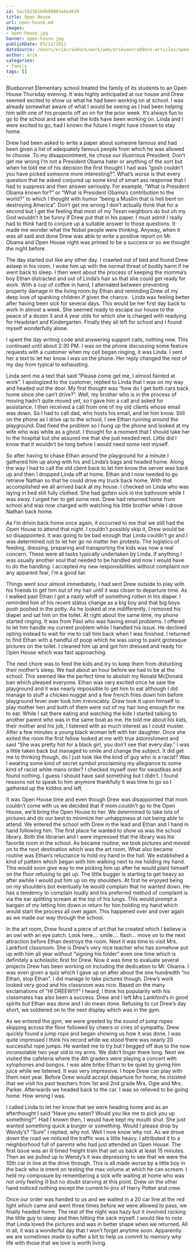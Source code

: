 ```yaml
---
id: 5ac582381b0b90003a6e4b19
title: Open House
url: open-house.md
images:
- open-house.jpg
banner: open-house.jpg
publishDate: 03/12/2011
dataSource: /Users/erikcraddock/work/web/erikvancraddock-articles/open-house/open-house.md
author: erik
categories:
- family
tags: []
---
```


Bluebonnet Elementary school treated the family of its students to an Open House Thursday evening. It was highly anticipated at our house and Drew seemed excited to show us what he had been working on at school. I was already somewhat aware of what I would be seeing as I had been helping him with one of his projects off an on for the prior week. It&#8217;s always fun to go to the school and see what the kids have been working on. Linda and I were excited to go, had I known the future I might have chosen to stay home.

Drew had been asked to write a paper about someone famous and had been given a list of adequately famous people from which he was allowed to choose. To my disappointment, he chose our illustrious President. Don&#8217;t get me wrong I&#8217;m not a President Obama hater or anything of the sort but when he told me of his decision the first thought I had was &#8220;gosh couldn&#8217;t you have picked someone more interesting?&#8221;. What&#8217;s worse is that every question that he asked conjured up some kind of smart ass response that I had to suppress and then answer seriously. For example, &#8220;What is President Obama known for?&#8221; or &#8220;What is President Obama&#8217;s contribution to the world?&#8221; to which I thought with humor &#8220;being a Muslim that is hell bent on destroying America&#8221;. Don&#8217;t get me wrong I don&#8217;t actually think that for a second but I get the feeling that most of my Texan neighbors do but oh my God wouldn&#8217;t it be funny if Drew put that in his paper. I must admit I really had to think hard to conjure up a suitable answer to those questions. It made me wonder what the Nobel people were thinking. Anyway, when it was all said and done Drew was able to write a positive report on Mr. Obama and Open House night was primed to be a success or so we thought the night before.

The day started out like any other day. I crawled out of bed and found Drew asleep in his room. I woke him up with the normal threat of bodily harm if he went back to sleep. I then went about the process of keeping the momma&#8217;s boy Ethan distracted and out of Linda&#8217;s hair so that she could get ready for work. With a cup of coffee in hand, I alternated between preventing property damage in the living room by Ethan and reminding Drew of my deep love of spanking children if given the chance.  Linda was feeling better after having been sick for several days. This would be her first day back to work in almost a week. She seemed ready to escape our house to the peace of a dozen 3 and 4 year olds for which she is charged with readying for Headstart and Kindergarten. Finally they all left for school and I found myself wonderfully alone.

I spent the day writing code and answering support calls, nothing new. This continued until about 2:30 PM. I was on the phone discussing some feature requests with a customer when my cell began ringing, it was Linda. I sent her a text to let her know I was on the phone. Her reply changed the rest of my day from typical to exhausting.

Linda sent me a text that said &#8220;Please come get me, I almost fainted at work&#8221;. I apologized to the customer, replied to Linda that I was on my way and headed out the door. My first thought was &#8220;how do I get both cars back home since she can&#8217;t drive?&#8221;. Well, my brother who is in the process of moving hadn&#8217;t quite moved yet, so I gave him a call and asked for assistance. I then received a call from one of my old clients whose email was down. So I had to call dad, who hosts his email, and let him know. Still on the phone as I drive up to the school, I see Ethan running around the playground. Dad fixed the problem so I hung up the phone and looked at my wife who was white as a ghost. I thought for a moment that I should take her to the hospital but she assured me that she just needed rest. Little did I know that it wouldn&#8217;t be long before I would need some rest myself.

So after having to chase Ethan around the playground for a minute I gathered him up along with his and Linda&#8217;s bags and headed home. Along the way I had to call the old client back to let him know the server was back up and then I dropped Linda off at home. Ethan and I now needed to go retrieve Nathan so that he could drive my truck back home. With that accomplished we all arrived back at my house. I checked on Linda who was laying in bed still fully clothed. She had gotten sick in the bathroom while I was away. I urged her to get some rest. Drew had returned home from school and was now charged with watching his little brother while I drove Nathan back home.

As I&#8217;m drivin back home once again, it occurred to me that we still had the Open House to attend that night. I couldn&#8217;t possibly skip it, Drew would be so disappointed. It was going to be bad enough that Linda couldn&#8217;t go and I was determined not to let her go no matter her protests. The logistics of feeding, dressing, preparing and transporting the kids was now a real concern. These were all tasks typically undertaken by Linda. If anything I was usually another soul that needed to be handled and now I would have to do the handling. I accepted my new responsibilities without complaint nor any apparent fear, I&#8217;m a good liar.

Things went sour almost immediately, I had sent Drew outside to play with his friends to get him out of my hair until it was closer to departure time. As I walked past Ethan I got a nasty whiff of something rotten in his diaper. I reminded him of his recent status change as a big boy and that big boys pooh poohed in the potty. As he looked at me indifferently, I removed his diaper and sat him on the toilet. At right about the same time, my phone started ringing. It was from Paul who was having email problems. I offered to let him handle my current problem while I handled his issue. He declined opting instead to wait for me to call him back when I was finished. I returned to find Ethan with a handful of poop which he was using to paint grotesque pictures on the toilet. I cleaned him up and got him dressed and ready for Open House which was fast approaching.

The next chore was to feed the kids and try to keep them from disturbing their mother&#8217;s sleep. We had about an hour before we had to be at the school. This seemed like the perfect time to abolish my Ronald McDonald ban which pleased everyone. Ethan was very excited once he saw the playground and it was nearly impossible to get him to eat although I did manage to stuff a chicken nugget and a few french fries down him before playground fever over took him irrevocably. Drew took it upon himself to play mother hen and both of them were out of my hair long enough for me to eat. While I sat there eating and watching the kids I started talking to another parent who was in the same boat as me. He told me about his kids, their mother and his job, I listened with as much interest as I could muster. After a few minutes a young black woman left with her daughter. Once she exited the room the first fellow looked at me with true astonishment and said &#8220;She was pretty hot for a black girl, you don&#8217;t see that every day.&#8221; I was a little taken back but managed to smile and change the subject. It did get me to thinking though, do I just look like the kind of guy who is a racist? Was I wearing some kind of secret symbol proclaiming my allegiance to some kind of racist white mans order? I checked myself over for swastikas and found nothing. I guess I should have said something but I didn&#8217;t. I found reasons not to speak to him anymore thankfully it was time to go so I gathered up the kiddos and left.

It was Open House time and even though Drew was disappointed that mom couldn&#8217;t come with us we decided that if mom couldn&#8217;t go to the Open House, we&#8217;d bring the Open House to her. We determined to take lots of pictures and do our best to minimize her unhappiness at not being able to attend. We entered the school with Drew in the lead and Ethan and I hand in hand following him. The first place he wanted to show us was the school library. Both the librarian and I were impressed that the library was his favorite room in the school. As became routine, we took pictures and moved on to the next destination which was the art room. What also became routine was Ethan&#8217;s reluctance to hold my hand in the hall. We established a kind of pattern which began with him walking next to me holding my hand. This would soon give way to me picking him up after he would plant himself on the floor refusing to get up. The little bugger is starting to get heavy so after awhile I would put him up on my shoulders. At first he enjoyed being on my shoulders but eventually he would complain that he wanted down. He has a tendency to complain loudly and his preferred method of complaint is via the ear splitting scream at the top of his lungs. This would prompt a bargain of my letting him down in return for him holding my hand which would start the process all over again. This happened over and over again as we made our way through the school.

In the art room, Drew found a piece of art that he created which I believe is an owl with an eye patch. Look here&#8230;. smile&#8230;. flash&#8230; move on to the next attraction before Ethan destroys the room. Next it was time to visit Mrs. Lankford classroom. She is Drew&#8217;s very nice teacher who has somehow put up with him all year without &#8220;signing his folder&#8221; even one time which is definitely a scholastic first for Drew. Now it was time to evaluate several projects Drew has been working on including the dedication to Mr. Obama. I was even given a quiz which I gave up on after about the one hundredth &#8220;no Ethan, stop Ethan&#8221;. I did manage to take pictures though. Drew&#8217;s work looked very good and his classroom was nice. Based on the many exclamations of &#8220;HI DREEW!!!!&#8221; I heard, I think his popularity with his classmates has also been a success. Drew and I left Mrs Lankford&#8217;s in good spirits but Ethan was done and I do mean done. Refusing to cut Drew&#8217;s day short, we soldiered on to the next display which was in the gym.

As we entered the gym, we were greeted by the sound of jump ropes skipping across the floor followed by cheers or cries of sympathy. Drew quickly found a jump rope and began showing us how it was done. I was quite impressed I think his record while we stood there was nearly 20 successful rope jumps. He wanted me to try but I begged off due to the now inconsolable two year old in my arms. We didn&#8217;t linger there long. Next we visited the cafeteria where the 4th graders were playing a concert with xylophones and bongos. I was able bribe Ethan to be quiet by giving him juice while we listened. It was very impressive. I hope Drew can play with them next year. Before Drew would accept departure for home, he insisted that we visit his past teachers from 1st and 2nd grade Mrs. Ogle and Mrs. Parker. Afterwards we headed back to the car. I was so relieved to be going home. How wrong I was.

I called Linda to let her know that we were heading home and as an afterthought I said &#8220;Have you eaten? Would you like me to pick you up something?&#8221;. Had I known then, I would have kept my mouth shut. She just wanted something quick a burger or something. Would I please drop by Wendy&#8217;s? &#8220;Sure&#8221; I replied, why not. Well I now know why not. As we drove down the road we noticed the traffic was a little heavy. I attributed it to a neighborhood full of parents who had just attended an Open House. The first issue was an ill timed freight train that set us back at least 15 minutes. Then as we pulled up to Wendy&#8217;s it was depressing to see that we were the 10th car in line at the drive through. This is all made worse by a little boy in the back who is intent on testing the max volume at which he can scream. I held my composure by remembering a sick wife waiting at home who was not only feeling ill but no doubt starving at this point. Drew on the other hand noticed nothing except the current hi-jinx of Harry Potter and crew.

Once our order was handed to us and we waited in a 20 car line at the red light which came and went three times before we were allowed to pass, we finally headed home. The rest of the night was hazy but it involved rocking the little guy to sleep and then hitting the sack myself. I would like to note that Linda loved the pictures and was in better shape when we returned. All in all, it was a wonderful day that I won&#8217;t forget anytime soon. Apparently we are sometimes made to suffer a bit to help us commit to memory why life with those that we love is worth living.
